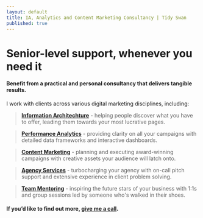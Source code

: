 ```yaml
---
layout: default
title: IA, Analytics and Content Marketing Consultancy | Tidy Swan
published: true
---
```

# Senior-level support, whenever you need it

#### Benefit from a practical and personal consultancy that delivers tangible results.

I work with clients across various digital marketing disciplines, including:

> **[Information Architechture](/consultancy/content-information-architecture)** - helping people discover what you have to offer, leading them towards your most lucrative pages.

> **[Performance Analytics](/consultancy/performance-analytics)** - providing clarity on all your campaigns with detailed data frameworks and interactive dashboards.

> **[Content Marketing](/consultancy/creative-content-marketing)** - planning and executing award-winning campaigns with creative assets your audience will latch onto.

> **[Agency Services](/consultancy/tidy-shed-agency-services)** - turbocharging your agency with on-call pitch support and extensive experience in client problem solving.

> **[Team Mentoring](/consultancy/content-team-mentoring)** - inspiring the future stars of your business with 1:1s and group sessions led by someone who's walked in their shoes.

#### If you’d like to find out more, [give me a call](/contact).
